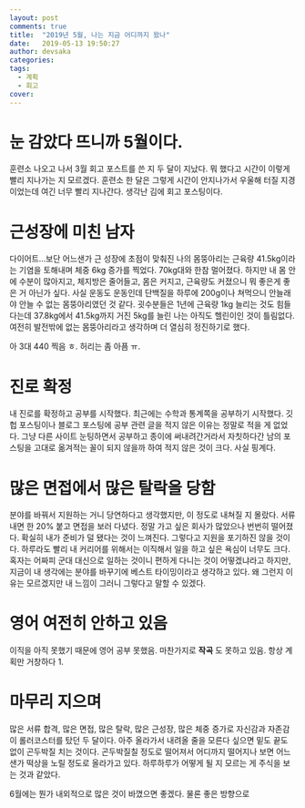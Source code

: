 ```yaml
---
layout: post
comments: true
title:  "2019년 5월, 나는 지금 어디까지 왔나"
date:   2019-05-13 19:50:27
author: devsaka
categories:
tags:
  - 계획
  - 회고
cover:
---
```


# 눈 감았다 뜨니까 5월이다.
훈련소 나오고 나서 3월 회고 포스트를 쓴 지 두 달이 지났다. 뭐 했다고 시간이 이렇게 빨리 지나가는 지 모르겠다. 훈련소 한 달은 그렇게 시간이 안지나가서 우울해 터질 지경이었는데 여긴 너무 빨리 지나간다. 생각난 김에 회고 포스팅이다.

# 근성장에 미친 남자
다이어트...보단 어느샌가 근 성장에 초점이 맞춰진 나의 몸뚱아리는 근육량 41.5kg이라는 기염을 토해내며 체중 6kg 증가를 찍었다. 70kg대와 한참 멀어졌다. 하지만 내 몸 안에 수분이 많아지고, 체지방은 줄어들고, 몸은 커지고, 근육량도 커졌으니 뭐 좋은게 좋은 거 아닌가 싶다. 사실 운동도 운동인데 단백질을 하루에 200g이나 쳐먹으니 안늘래야 안늘 수 없는 몸뚱아리였던 것 같다. 굇수분들은 1년에 근육량 1kg 늘리는 것도 힘들다는데 37.8kg에서 41.5kg까지 거진 5kg를 늘린 나는 아직도 헬린이인 것이 틀림없다. 여전히 발전밖에 없는 몸뚱아리라고 생각하며 더 열심히 정진하기로 했다.

아 3대 440 찍음 ㅎ. 허리는 좀 아픔 ㅠ.

# 진로 확정
내 진로를 확정하고 공부를 시작했다. 최근에는 수학과 통계쪽을 공부하기 시작했다. 깃헙 포스팅이나 블로그 포스팅에 공부 관련 글을 적지 않은 이유는 정말로 적을 게 없었다. 그냥 다른 사이트 눈팅하면서 공부하고 종이에 써내려간거라서 자칫하다간 남의 포스팅을 고대로 옮겨적는 꼴이 되지 않을까 하여 적지 않은 것이 크다. 사실 핑계다. 

# 많은 면접에서 많은 탈락을 당함
분야를 바꿔서 지원하는 거니 당연하다고 생각했지만, 이 정도로 내쳐질 지 몰랐다. 서류 내면 한 20% 붙고 면접을 보러 다녔다. 정말 가고 싶은 회사가 많았으나 번번히 떨어졌다. 확실히 내가 준비가 덜 됐다는 것이 느껴진다. 그렇다고 지원을 포기하진 않을 것이다. 하루라도 빨리 내 커리어를 위해서는 이직해서 일을 하고 싶은 욕심이 너무도 크다. 혹자는 어짜피 군대 대신으로 일하는 것이니 편하게 다니는 것이 어떻겠냐라고 하지만, 지금이 내 생각에는 분야를 바꾸기에 베스트 타이밍이라고 생각하고 있다. 왜 그런지 이유는 모르겠지만 내 느낌이 그러니 그렇다고 말할 수 있겠다.

# 영어 여전히 안하고 있음
이직을 아직 못했기 때문에 영어 공부 못했음. 마찬가지로 __작곡__ 도 못하고 있음. 항상 계획만 거창하다 1.

# 마무리 지으며
많은 서류 합격, 많은 면접, 많은 탈락, 많은 근성장, 많은 체중 증가로 자신감과 자존감이 롤러코스터를 탔던 두 달이다. 아주 올라가서 내려올 줄을 모른다 싶으면 밑도 끝도 없이 곤두박질 치는 것이다. 곤두박질칠 정도로 떨어져서 어디까지 떨어지나 보면 어느샌가 떡상을 노릴 정도로 올라가고 있다. 하루하루가 어떻게 될 지 모르는 게 주식을 보는 것과 같았다. 

6월에는 뭔가 내외적으로 많은 것이 바꼈으면 좋겠다. 물론 좋은 방향으로